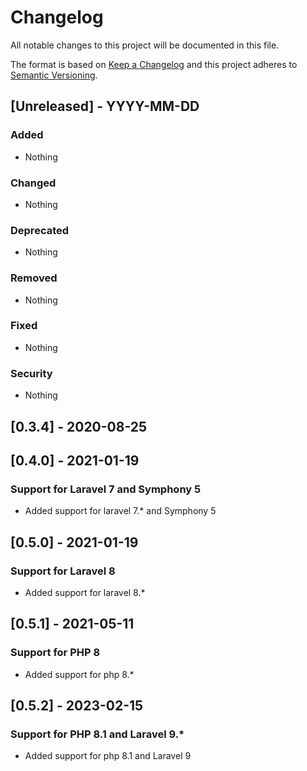 # Changelog

All notable changes to this project will be documented in this file.

The format is based on [Keep a Changelog](http://keepachangelog.com/en/1.0.0/)
and this project adheres to [Semantic Versioning](http://semver.org/spec/v2.0.0.html).


## [Unreleased] - YYYY-MM-DD

### Added
- Nothing

### Changed
- Nothing

### Deprecated
- Nothing

### Removed
- Nothing

### Fixed
- Nothing

### Security
- Nothing


## [0.3.4] - 2020-08-25

## [0.4.0] - 2021-01-19
### Support for Laravel 7 and Symphony 5
- Added support for laravel 7.* and Symphony 5

## [0.5.0] - 2021-01-19
### Support for Laravel 8
- Added support for laravel 8.*

## [0.5.1] - 2021-05-11
### Support for PHP 8
- Added support for php 8.*

## [0.5.2] - 2023-02-15
### Support for PHP 8.1 and Laravel 9.*
- Added support for php 8.1 and Laravel 9



